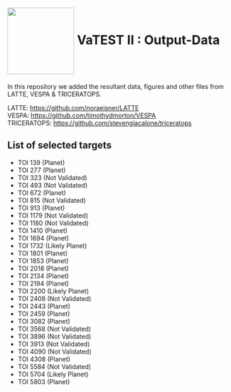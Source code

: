 <h1><img align="center" height="150" src="https://github.com/priyashmistry/VaTEST-II-Output-Data/blob/main/Logo/download.png"> VaTEST II : Output-Data</h1>

In this repository we added the resultant data, figures and other files from LATTE, VESPA & TRICERATOPS.

LATTE: https://github.com/noraeisner/LATTE  
VESPA: https://github.com/timothydmorton/VESPA  
TRICERATOPS: https://github.com/stevengiacalone/triceratops  

## List of selected targets
* TOI 139 (Planet)
* TOI 277 (Planet)
* TOI 323 (Not Validated)
* TOI 493 (Not Validated)
* TOI 672 (Planet)
* TOI 815 (Not Validated)
* TOI 913 (Planet)
* TOI 1179 (Not Validated)
* TOI 1180 (Not Validated)
* TOI 1410 (Planet)
* TOI 1694 (Planet)
* TOI 1732 (Likely Planet)
* TOI 1801 (Planet)
* TOI 1853 (Planet)
* TOI 2018 (Planet)
* TOI 2134 (Planet)
* TOI 2194 (Planet)
* TOI 2200 (Likely Planet)
* TOI 2408 (Not Validated)
* TOI 2443 (Planet)
* TOI 2459 (Planet)
* TOI 3082 (Planet)
* TOI 3568 (Not Validated)
* TOI 3896 (Not Validated)
* TOI 3913 (Not Validated)
* TOI 4090 (Not Validated)
* TOI 4308 (Planet)
* TOI 5584 (Not Validated)
* TOI 5704 (Likely Planet)
* TOI 5803 (Planet)
